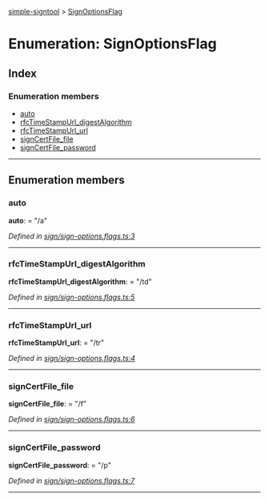 [simple-signtool](../README.md) > [SignOptionsFlag](../enums/signoptionsflag.md)

# Enumeration: SignOptionsFlag

## Index

### Enumeration members

* [auto](signoptionsflag.md#auto)
* [rfcTimeStampUrl_digestAlgorithm](signoptionsflag.md#rfctimestampurl_digestalgorithm)
* [rfcTimeStampUrl_url](signoptionsflag.md#rfctimestampurl_url)
* [signCertFile_file](signoptionsflag.md#signcertfile_file)
* [signCertFile_password](signoptionsflag.md#signcertfile_password)

---

## Enumeration members

<a id="auto"></a>

###  auto

**auto**:  = "/a"

*Defined in [sign/sign-options.flags.ts:3](https://github.com/djbreen7/simple-signtool/blob/866a0b7/src/sign/sign-options.flags.ts#L3)*

___
<a id="rfctimestampurl_digestalgorithm"></a>

###  rfcTimeStampUrl_digestAlgorithm

**rfcTimeStampUrl_digestAlgorithm**:  = "/td"

*Defined in [sign/sign-options.flags.ts:5](https://github.com/djbreen7/simple-signtool/blob/866a0b7/src/sign/sign-options.flags.ts#L5)*

___
<a id="rfctimestampurl_url"></a>

###  rfcTimeStampUrl_url

**rfcTimeStampUrl_url**:  = "/tr"

*Defined in [sign/sign-options.flags.ts:4](https://github.com/djbreen7/simple-signtool/blob/866a0b7/src/sign/sign-options.flags.ts#L4)*

___
<a id="signcertfile_file"></a>

###  signCertFile_file

**signCertFile_file**:  = "/f"

*Defined in [sign/sign-options.flags.ts:6](https://github.com/djbreen7/simple-signtool/blob/866a0b7/src/sign/sign-options.flags.ts#L6)*

___
<a id="signcertfile_password"></a>

###  signCertFile_password

**signCertFile_password**:  = "/p"

*Defined in [sign/sign-options.flags.ts:7](https://github.com/djbreen7/simple-signtool/blob/866a0b7/src/sign/sign-options.flags.ts#L7)*

___

